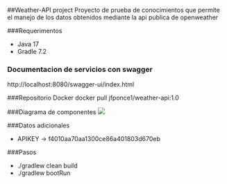 ##Weather-API project
Proyecto de prueba de conocimientos que permite el manejo de los datos obtenidos mediante la api publica de openweather

###Requerimentos
- Java 17
- Gradle 7.2

### Documentacion de servicios con swagger
http://localhost:8080/swagger-ui/index.html

###Repositorio Docker
docker pull jfponce1/weather-api:1.0

###Diagrama de componentes 
![](../../../Desktop/Screenshot_28.png)


###Datos adicionales
- APIKEY -> f4010aa70aa1300ce86a401803d670eb

###Pasos
- ./gradlew clean build 
- ./gradlew bootRun     


